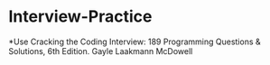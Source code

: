 # Interview-Practice

*Use Cracking the Coding Interview: 189 Programming Questions & Solutions, 6th Edition. Gayle Laakmann McDowell 
